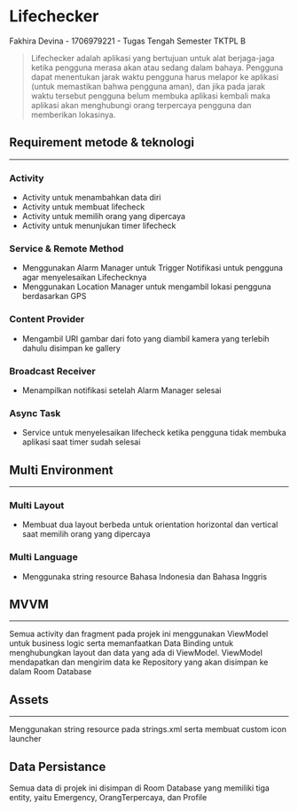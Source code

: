 # Lifechecker
Fakhira Devina - 1706979221 - Tugas Tengah Semester TKTPL B
>Lifechecker adalah aplikasi yang bertujuan untuk alat berjaga-jaga ketika pengguna merasa akan atau sedang dalam bahaya. Pengguna dapat menentukan jarak waktu pengguna harus melapor ke aplikasi (untuk memastikan bahwa pengguna aman), dan jika pada jarak waktu tersebut pengguna belum membuka aplikasi kembali maka aplikasi akan menghubungi orang terpercaya pengguna dan memberikan lokasinya. 

## Requirement metode & teknologi
---
### Activity
- Activity untuk menambahkan data diri
- Activity untuk membuat lifecheck
- Activity untuk memilih orang yang dipercaya
- Activity untuk menunjukan timer lifecheck

### Service & Remote Method
- Menggunakan Alarm Manager untuk Trigger Notifikasi untuk pengguna agar menyelesaikan Lifechecknya
- Menggunakan Location Manager untuk mengambil lokasi pengguna berdasarkan GPS 

### Content Provider
- Mengambil URI gambar dari foto yang diambil kamera yang terlebih dahulu disimpan ke gallery

### Broadcast Receiver
- Menampilkan notifikasi setelah Alarm Manager selesai

### Async Task
- Service untuk menyelesaikan lifecheck ketika pengguna tidak membuka aplikasi saat timer sudah selesai

## Multi Environment
---
### Multi Layout
- Membuat dua layout berbeda untuk orientation horizontal dan vertical saat memilih orang yang dipercaya

### Multi Language
- Menggunaka string resource Bahasa Indonesia dan Bahasa Inggris

## MVVM
---
Semua activity dan fragment pada projek ini menggunakan ViewModel untuk business logic serta memanfaatkan Data Binding untuk menghubungkan layout dan data yang ada di ViewModel. ViewModel mendapatkan dan mengirim data ke Repository yang akan disimpan ke dalam Room Database

## Assets
---
Menggunakan string resource pada strings.xml serta membuat custom icon launcher

## Data Persistance
Semua data di projek ini disimpan di Room Database yang memiliki tiga entity, yaitu Emergency, OrangTerpercaya, dan Profile






